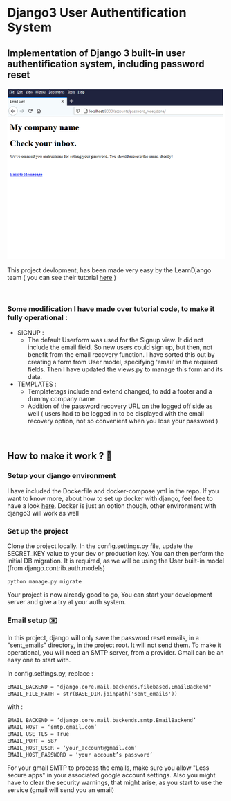 # Django3 User Authentification System

## Implementation of Django 3 built-in user authentification system, including password reset


![Demonstration gif](https://raw.githubusercontent.com/roldel/Django3-user-auth-system/main/django-auth.gif)

This project devlopment, has been made very easy by the LearnDjango team ( you can see their tutorial [here](https://learndjango.com/tutorials/django-password-reset-tutorial "LearnDjango tutorial") )

&nbsp;
&nbsp;
### Some modification I have made over tutorial code, to make it fully operational :
- SIGNUP : 
  - The default Userform was used for the Signup view. It did not include the email field. So new users could sign up, but then, not benefit from the email recovery function. I have sorted this out by creating a form from User model, specifying 'email' in the required fields. Then I have updated the views.py to manage this form and its data.  
- TEMPLATES : 
  - Templatetags include and extend changed, to add a footer and a dummy company name
  - Addition of the password recovery URL on the logged off side as well ( users had to be logged in to be displayed with the email recovery option, not so convenient when you lose your password ) 


&nbsp;
&nbsp;
## How to make it work ? 🚀

### Setup your django environment
I have included the Dockerfile and docker-compose.yml in the repo. If you want to know more, about how to set up docker with django, feel free to have a look [here](https://github.com/roldel/Docker-For-Django-Starter-Files). Docker is just an option though, other environment with django3 will work as well

### Set up the project
Clone the project locally.
In the config.settings.py file, update the SECRET_KEY value to your dev or production key.
You can then perform the initial DB migration. It is required, as we will be using the User built-in model (from django.contrib.auth.models)
```{bash}
python manage.py migrate 
```
Your project is now already good to go, You can start your development server and give a try at your auth system.

### Email setup ✉️
In this project, django will only save the password reset emails, in a "sent_emails" directory, in the project root. It will not send them.
To make it operational, you will need an SMTP server, from a provider. Gmail can be an easy one to start with.

In config.settings.py, replace :
```{bash}
EMAIL_BACKEND = "django.core.mail.backends.filebased.EmailBackend"
EMAIL_FILE_PATH = str(BASE_DIR.joinpath('sent_emails'))
```
with  :
```{bash}
EMAIL_BACKEND = ‘django.core.mail.backends.smtp.EmailBackend’
EMAIL_HOST = ‘smtp.gmail.com’
EMAIL_USE_TLS = True
EMAIL_PORT = 587
EMAIL_HOST_USER = ‘your_account@gmail.com’
EMAIL_HOST_PASSWORD = ‘your account’s password’
```

For your gmail SMTP to process the emails, make sure you allow "Less secure apps" in your associated google account settings. Also you might have to clear the security warnings, that might arise, as you start to use the service (gmail will send you an email) 




